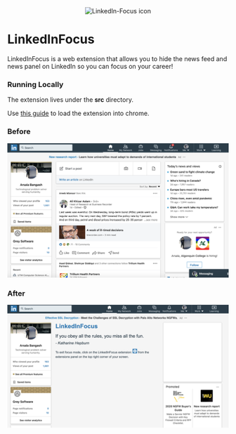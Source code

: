 <div align="center">
    <img alt="LinkedIn-Focus icon" width="100" src="https://github.com/grey-software/LinkedIn-Focus/raw/master/src/icon.png">
</div>



# LinkedInFocus


LinkedInFocus is a web extension that allows you to hide the news feed and news panel on LinkedIn so you can focus on your career!

### Running Locally

The extension lives under the __src__ directory.

Use [this guide](https://developer.chrome.com/extensions/getstarted) to load the extension into chrome.


### Before 
![Before](before.png)

### After 
![After](after.png)
